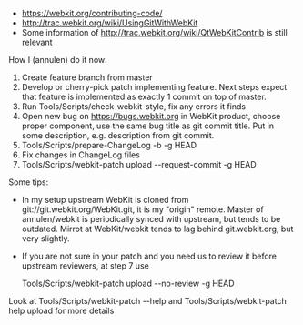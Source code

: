 * https://webkit.org/contributing-code/
* http://trac.webkit.org/wiki/UsingGitWithWebKit
* Some information of http://trac.webkit.org/wiki/QtWebKitContrib is still relevant

How I (annulen) do it now:

1. Create feature branch from master
2. Develop or cherry-pick patch implementing feature. Next steps expect that feature is implemented as exactly 1 commit on top of master.
3. Run Tools/Scripts/check-webkit-style, fix any errors it finds
4. Open new bug on https://bugs.webkit.org in WebKit product, choose proper component, use the same bug title as git commit title. Put in some description, e.g. description from git commit.
5. Tools/Scripts/prepare-ChangeLog -b <your new bug id> -g HEAD
6. Fix changes in ChangeLog files
7. Tools/Scripts/webkit-patch upload --request-commit -g HEAD

Some tips:
* In my setup upstream WebKit is cloned from git://git.webkit.org/WebKit.git, it is my "origin" remote. Master of annulen/webkit is periodically synced with upstream, but tends to be outdated. Mirrot at WebKit/webkit tends to lag behind git.webkit.org, but very slightly.
* If you are not sure in your patch and you need us to review it before upstream reviewers, at step 7 use

    Tools/Scripts/webkit-patch upload --no-review -g HEAD

Look at Tools/Scripts/webkit-patch --help and Tools/Scripts/webkit-patch help upload for more details